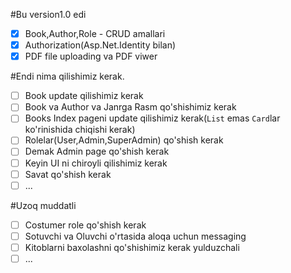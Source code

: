 #Bu version1.0 edi

- [x] Book,Author,Role - CRUD amallari
- [x] Authorization(Asp.Net.Identity bilan)
- [x] PDF file uploading va PDF viwer

#Endi nima qilishimiz kerak.

- [ ] Book update qilishimiz kerak
- [ ] Book va Author va Janrga Rasm qo'shishimiz kerak
- [ ] Books Index pageni update qilishimiz kerak(`List` emas `Card`lar ko'rinishida chiqishi kerak)
- [ ] Rolelar(User,Admin,SuperAdmin) qo'shish kerak
- [ ] Demak Admin page qo'shish kerak
- [ ] Keyin UI ni chiroyli qilishimiz kerak
- [ ] Savat qo'shish kerak
- [ ] ...

#Uzoq muddatli

- [ ] Costumer role qo'shish kerak
- [ ] Sotuvchi va Oluvchi o'rtasida aloqa uchun messaging
- [ ] Kitoblarni baxolashni qo'shishimiz kerak yulduzchali
- [ ] ...
